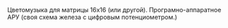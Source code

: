 Цветомузыка для матрицы 16х16 (или другой).
Програмно-аппаратное АРУ (своя схема железа с цифровым потенциометром.)